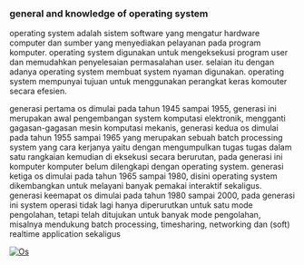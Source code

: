 <h3> general and knowledge of operating system</h3>

<p>operating system adalah sistem software yang mengatur hardware computer dan sumber yang menyediakan pelayanan pada program komputer. operating system digunakan untuk mengeksekusi program user dan memudahkan penyelesaian permasalahan user. selaian itu dengan adanya operating system membuat system nyaman digunakan. operating system mempunyai tujuan untuk menggunakan perangkat keras komouter secara efesien.</p>

<p>generasi pertama os dimulai pada tahun 1945 sampai 1955, generasi ini merupakan awal pengembangan system komputasi elektronik, mengganti gagasan-gagasan mesin komputasi mekanis, generasi kedua os dimulai pada tahun 1955 sampai 1965 yang merupakan sebuah batch processing system yang cara kerjanya yaitu dengan mengumpulkan tugas tugas dalam satu rangkaian kemudian di eksekusi secara berurutan, pada generasi ini komputer komputer belum dilengkapi dengan operating system. generasi ketiga os dimulai pada tahun 1965 sampai 1980, disini operating system dikembangkan untuk melayani banyak pemakai interaktif sekaligus. generasi keemapat os dimulai pada tahun 1980 sampai 2000, pada generasi ini system operasi tidak lagi hanya diperurutkan untuk satu mode pengolahan, tetapi telah ditujukan untuk banyak mode pengolahan, misalnya mendukung batch processing, timesharing, networking dan (soft) realtime application sekaligus




</p>
<a href="https://ibb.co/vcf95zN"><img src="https://i.ibb.co/zmCdcf3/Os.jpg" alt="Os" border="0" text-align="center"></a>
